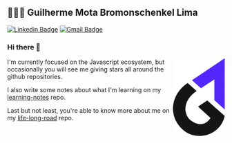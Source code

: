 ## 🙋🏽‍♂️ Guilherme Mota Bromonschenkel Lima

[![Linkedin Badge](https://img.shields.io/badge/-Linkedin-blue?style=flat-square&logo=Linkedin&logoColor=white&link=https://www.linkedin.com/in/guilhermebkel)](https://www.linkedin.com/in/guilhermebkel) 
[![Gmail Badge](https://img.shields.io/badge/-Gmail-c14438?style=flat-square&logo=Gmail&logoColor=white&link=mailto:guilhermebromonschenkel@gmail.com)](mailto:guilhermebromonschenkel@gmail.com)

### Hi there 👋

<img src="https://raw.githubusercontent.com/guilhermebkel/gbkel-portfolio/master/logo.png" align="right" width="120">

I'm currently focused on the Javascript ecosystem, but occasionally you will see me giving stars all around the github repositories.

I also write some notes about what I'm learning on my [learning-notes](https://guilhermebkel.github.io/life-long-road/learning-notes) repo.

Last but not least, you're able to know more about me on my [life-long-road](https://guilhermebkel.github.io/life-long-road) repo.
